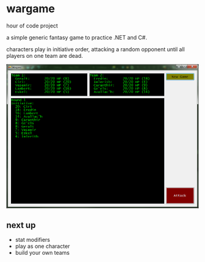 # wargame

hour of code project

a simple generic fantasy game to practice .NET and C#. 

characters play in initiative order, attacking a random opponent until all players on one team are dead.

![Wargame screenshot](Wargame.png)

## next up

* stat modifiers
* play as one character
* build your own teams
